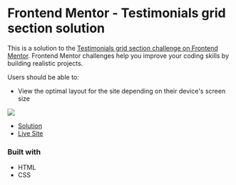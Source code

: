 # Frontend Mentor - Testimonials grid section solution

This is a solution to the [Testimonials grid section challenge on Frontend Mentor](https://www.frontendmentor.io/challenges/testimonials-grid-section-Nnw6J7Un7). Frontend Mentor challenges help you improve your coding skills by building realistic projects. 

Users should be able to:

- View the optimal layout for the site depending on their device's screen size

![](./screenshot.jpg)

- [Solution](https://your-solution-url.com)
- [Live Site](https://your-live-site-url.com)

### Built with

- HTML
- CSS